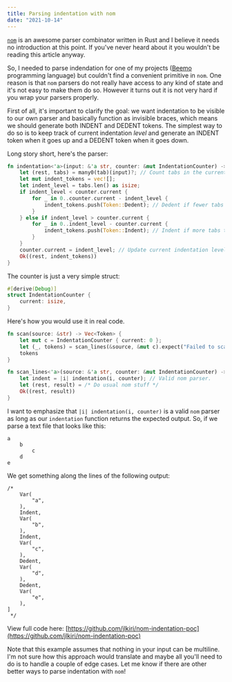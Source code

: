 ```yaml
---
title: Parsing indentation with nom
date: "2021-10-14"
---
```


[`nom`](https://github.com/Geal/nom) is an awesome parser combinator written in Rust and I believe it needs no introduction at this point. If you've never heard about it you wouldn't be reading this article anyway.

So, I needed to parse indendation for one of my projects ([Beemo](https://github.com/jlkiri/beemo) programming language) but couldn't find a convenient primitive in `nom`. One reason is that `nom` parsers do not really have access to any kind of state and it's not easy to make them do so. However it turns out it is not very hard if you wrap your parsers properly.

First of all, it's important to clarify the goal: we want indentation to be visible to our own parser and basically function as invisible braces, which means we should generate both INDENT and DEDENT tokens. The simplest way to do so is to keep track of current indentation _level_ and generate an INDENT token when it goes up and a DEDENT token when it goes down.

Long story short, here's the parser:

```rust
fn indentation<'a>(input: &'a str, counter: &mut IndentationCounter) -> Result<'a, Vec<Token>> {
    let (rest, tabs) = many0(tab)(input)?; // Count tabs in the current line.
    let mut indent_tokens = vec![];
    let indent_level = tabs.len() as isize;
    if indent_level < counter.current {
        for _ in 0..counter.current - indent_level {
            indent_tokens.push(Token::Dedent); // Dedent if fewer tabs than in the previous line.
        }
    } else if indent_level > counter.current {
        for _ in 0..indent_level - counter.current {
            indent_tokens.push(Token::Indent); // Indent if more tabs than in the previous line.
        }
    }
    counter.current = indent_level; // Update current indentation level
    Ok((rest, indent_tokens))
}
```

The counter is just a very simple struct:

```rust
#[derive(Debug)]
struct IndentationCounter {
    current: isize,
}
```

Here's how you would use it in real code.

```rust
fn scan(source: &str) -> Vec<Token> {
    let mut c = IndentationCounter { current: 0 };
    let (_, tokens) = scan_lines(&source, &mut c).expect("Failed to scan.");
    tokens
}

fn scan_lines<'a>(source: &'a str, counter: &mut IndentationCounter) -> Result<'a, Vec<Token>> {
    let indent = |i| indentation(i, counter); // Valid nom parser.
    let (rest, result) = /* Do usual nom stuff */
    Ok((rest, result))
}
```

I want to emphasize that `|i| indentation(i, counter)` is a valid `nom` parser as long as our `indentation` function returns the expected output. So, if we parse a text file that looks like this:

```
a
    b
        c
    d
e
```

We get something along the lines of the following output:

```
/*
    Var(
        "a",
    ),
    Indent,
    Var(
        "b",
    ),
    Indent,
    Var(
        "c",
    ),
    Dedent,
    Var(
        "d",
    ),
    Dedent,
    Var(
        "e",
    ),
]
 */
```

View full code here: [https://github.com/jlkiri/nom-indentation-poc](https://github.com/jlkiri/nom-indentation-poc)

Note that this example assumes that nothing in your input can be multiline. I'm not sure how this approach would translate and maybe all you'll need to do is to handle a couple of edge cases. Let me know if there are other better ways to parse indentation with `nom`!

